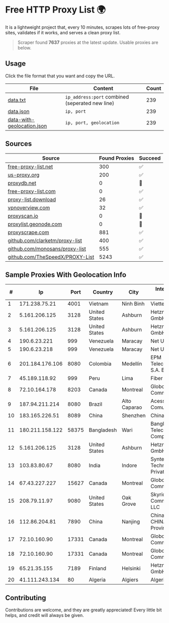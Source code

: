 
# Free HTTP Proxy List 🌍

It is a lightweight project that, every 10 minutes, scrapes lots of free-proxy sites, validates if it works, and serves a clean proxy list.


> Scraper found **7637** proxies at the latest update. Usable proxies are below.

## Usage

Click the file format that you want and copy the URL.


|File|Content|Count|
|----|-------|-----|
|[data.txt](https://raw.githubusercontent.com/themiralay/Proxy-List-World/master/data.txt)|`ip_address:port` combined (seperated new line)|239|
|[data.json](https://raw.githubusercontent.com/themiralay/Proxy-List-World/master/data.json)|`ip, port`|239|
|[data-with-geolocation.json](https://raw.githubusercontent.com/themiralay/Proxy-List-World/master/data-with-geolocation.json)|`ip, port, geolocation`|239|

## Sources

|Source|Found Proxies|Succeed|
|------|-------------|-------|
|[free-proxy-list.net](https://free-proxy-list.net)|300|✅|
|[us-proxy.org](https://www.us-proxy.org)|200|✅|
|[proxydb.net](http://proxydb.net)|0|🚫|
|[free-proxy-list.com](https://free-proxy-list.com/?page=&port=&type%5B%5D=http&type%5B%5D=https&up_time=0&search=Search)|0|✅|
|[proxy-list.download](https://www.proxy-list.download/HTTP)|26|✅|
|[vpnoverview.com](https://vpnoverview.com/privacy/anonymous-browsing/free-proxy-servers)|32|✅|
|[proxyscan.io](https://www.proxyscan.io)|0|🚫|
|[proxylist.geonode.com](https://proxylist.geonode.com/api/proxy-list?limit=300&page=1&sort_by=lastChecked&sort_type=desc&protocols=http,https)|0|🚫|
|[proxyscrape.com](https://api.proxyscrape.com/v2/?request=displayproxies&protocol=http&timeout=10000&country=all&ssl=all&anonymity=all)|881|✅|
|[github.com/clarketm/proxy-list](https://raw.githubusercontent.com/clarketm/proxy-list/master/proxy-list-raw.txt)|400|✅|
|[github.com/monosans/proxy-list](https://raw.githubusercontent.com/monosans/proxy-list/main/proxies/http.txt)|555|✅|
|[github.com/TheSpeedX/PROXY-List](https://raw.githubusercontent.com/TheSpeedX/PROXY-List/master/http.txt)|5243|✅|


## Sample Proxies With Geolocation Info

|#|Ip|Port|Country|City|Internet Service Provider|
|-|--|----|-------|----|-------------------------|
|1|171.238.75.21|4001|Vietnam|Ninh Binh|Viettel Corporation|
|2|5.161.206.125|3128|United States|Ashburn|Hetzner Online GmbH|
|3|5.161.206.125|3128|United States|Ashburn|Hetzner Online GmbH|
|4|190.6.23.221|999|Venezuela|Maracay|Net Uno|
|5|190.6.23.218|999|Venezuela|Maracay|Net Uno|
|6|201.184.176.106|8080|Colombia|Medellín|EPM Telecomunicaciones S.A. E.S.P.|
|7|45.189.118.92|999|Peru|Lima|Fiber Digital S.R.L|
|8|72.10.164.178|8203|Canada|Montreal|GloboTech Communications|
|9|187.94.211.214|8080|Brazil|Alto Caparao|Acesse Comunicação Ltda|
|10|183.165.226.51|8089|China|Shenzhen|Chinanet|
|11|180.211.158.122|58375|Bangladesh|Wari|Bangladesh Telecommunications Company Ltd.|
|12|5.161.206.125|3128|United States|Ashburn|Hetzner Online GmbH|
|13|103.83.80.67|8080|India|Indore|Syntego Technologies India Private Limited|
|14|67.43.227.227|15627|Canada|Montreal|GloboTech Communications|
|15|208.79.11.97|9080|United States|Oak Grove|Skyrider Communications LLC|
|16|112.86.204.81|7890|China|Nanjing|China Unicom CHINA169 Jiangsu Province Network|
|17|72.10.160.90|17331|Canada|Montreal|GloboTech Communications|
|18|72.10.160.90|17331|Canada|Montreal|GloboTech Communications|
|19|65.21.35.155|7189|Finland|Helsinki|Hetzner Online GmbH|
|20|41.111.243.134|80|Algeria|Algiers|Algerie Telecom|



## Contributing

Contributions are welcome, and they are greatly appreciated! Every
little bit helps, and credit will always be given.

